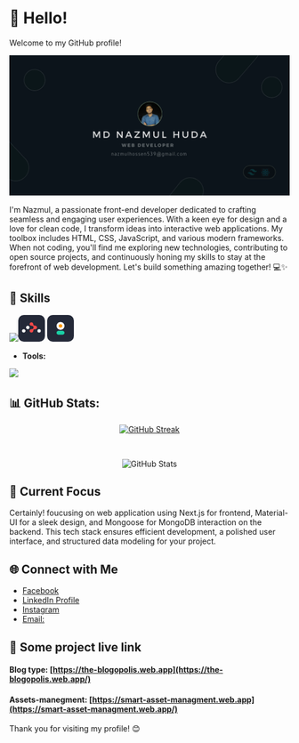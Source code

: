 # 👋 Hello!


Welcome to my GitHub profile!



![logo](images/Birthday%20(4).png)

I'm Nazmul, a passionate front-end developer dedicated to crafting seamless and engaging user experiences. With a keen eye for design and a love for clean code, I transform ideas into interactive web applications. My toolbox includes HTML, CSS, JavaScript, and various modern frameworks. When not coding, you'll find me exploring new technologies, contributing to open source projects, and continuously honing my skills to stay at the forefront of web development. Let's build something amazing together! 💻✨




## 🔧 Skills

<p align="center">
  <p class='flex justify-center item-center'>
    <img src="https://skillicons.dev/icons?i=html,css,tailwind,javascript,react,vite,nodejs,firebase,express,mongodb," /><img style='border-radius: 10px;' width='48' src="images/Untitled%20design%20(1).png" />
    <img style='border-radius: 10px;' width='48' src="images/Untitled design (2).png" />
  </p>
</p>

- **Tools:** 
<p align="">
    <img src="https://skillicons.dev/icons?i=git,github,postman," />
  </a>
</p>




 ## 📊 GitHub Stats:

<div align="center">

[![GitHub Streak](https://github-readme-streak-stats.herokuapp.com?user=nazmul-main&theme=whatsapp-dark2)](https://git.io/streak-stats)

</div>

</br>

<!-- Add total commit count with the same theme -->
<p align="center">
  <img src="https://github-readme-stats.vercel.app/api?username=nazmul-main&show_icons=true&hide_border=true&count_private=true&hide=prs,issues,contribs&bg_color=121B22&text_color=086757&icon_color=7F8488&title_color=ffffff" alt="GitHub Stats" />
</p>









## 🌱 Current Focus


Certainly! foucusing  on web application using Next.js for frontend, Material-UI for a sleek design, and Mongoose for MongoDB interaction on the backend. This tech stack ensures efficient development, a polished user interface, and structured data modeling for your project.

## 🌐 Connect with Me

-  [Facebook](https://www.facebook.com/nazmulhossen539)
-  [ LinkedIn Profile](https://www.linkedin.com/in/nazmul-hossen-main/)
- [ Instagram ](https://www.instagram.com/nazmulhossen01/)
- [ Email: ](nazmulhossen539@gmail.com )

<!-- ## 📈 GitHub Stats

![Your GitHub Stats](https://github-readme-stats.vercel.app/api?username=nazmul&show_icons=true&count_private=true&hide=contribs,prs) -->


## 🌟 Some project live link

#### Blog type: [https://the-blogopolis.web.app](https://the-blogopolis.web.app/)


#### Assets-manegment: [https://smart-asset-managment.web.app](https://smart-asset-managment.web.app/)





Thank you for visiting my profile! 😊
